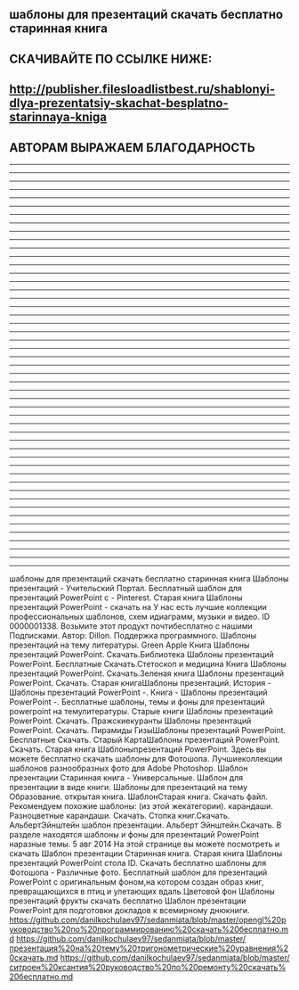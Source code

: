 шаблоны для презентаций скачать бесплатно старинная книга
--------------------------------------------------
СКАЧИВАЙТЕ ПО ССЫЛКЕ НИЖЕ:
--------------------------------------------------
http://publisher.filesloadlistbest.ru/shablonyi-dlya-prezentatsiy-skachat-besplatno-starinnaya-kniga
--------------------------------------------------
АВТОРАМ ВЫРАЖАЕМ БЛАГОДАРНОСТЬ
--------------------------------------------------
--------------------------------------------------
--------------------------------------------------
--------------------------------------------------
--------------------------------------------------
--------------------------------------------------
--------------------------------------------------
--------------------------------------------------
--------------------------------------------------
--------------------------------------------------
--------------------------------------------------
--------------------------------------------------
--------------------------------------------------
--------------------------------------------------
--------------------------------------------------
--------------------------------------------------
--------------------------------------------------
--------------------------------------------------
--------------------------------------------------
--------------------------------------------------
--------------------------------------------------
--------------------------------------------------
--------------------------------------------------
--------------------------------------------------
--------------------------------------------------
--------------------------------------------------
--------------------------------------------------
--------------------------------------------------
--------------------------------------------------
--------------------------------------------------
--------------------------------------------------
--------------------------------------------------
--------------------------------------------------
--------------------------------------------------
--------------------------------------------------
--------------------------------------------------
--------------------------------------------------
--------------------------------------------------
--------------------------------------------------
--------------------------------------------------
--------------------------------------------------
--------------------------------------------------
--------------------------------------------------
--------------------------------------------------
--------------------------------------------------
--------------------------------------------------
--------------------------------------------------
--------------------------------------------------
--------------------------------------------------
--------------------------------------------------
шаблоны для презентаций скачать бесплатно старинная книга Шаблоны презентаций - Учительский Портал. Бесплатный шаблон для презентаций PowerPoint с  - Pinterest. Старая книга Шаблоны презентаций PowerPoint - скачать на  У нас есть лучшие коллекции профессиональных шаблонов, схем идиаграмм, музыки и видео. ID 0000001338.  Возьмите этот продукт почтибесплатно с нашими Подписками. Автор: Dillon. Поддержка программного. Шаблоны презентаций на тему литературы. Green Apple  Книга Шаблоны презентаций PowerPoint. Скачать.Библиотека Шаблоны презентаций PowerPoint. Бесплатные Скачать.Стетоскоп и медицина Книга Шаблоны презентаций PowerPoint. Скачать.Зеленая книга Шаблоны презентаций PowerPoint. Скачать. Старая книгаШаблоны презентаций. История - Шаблоны презентаций PowerPoint -. Книга - Шаблоны презентаций PowerPoint -. Бесплатные шаблоны, темы и фоны для презентаций powerpoint на темулитературы. Старые книги Шаблоны презентаций PowerPoint. Скачать. Пражскиекуранты Шаблоны презентаций PowerPoint. Скачать. Пирамиды ГизыШаблоны презентаций PowerPoint. Бесплатные Скачать. Старый КартаШаблоны презентаций PowerPoint. Скачать. Старая книга Шаблоныпрезентаций PowerPoint.
Здесь вы можете бесплатно скачать шаблоны для Фотошопа. Лучшиеколлекции шаблонов разнообразных фото для Adobe Photoshop. Шаблон презентации Старинная книга - Универсальные. Шаблон для презентации в виде книги. Шаблоны для презентаций на тему Образование. открытая книга. ШаблонСтарая книга. Скачать файл. Рекомендуем похожие шаблоны: (из этой жекатегории). карандаши. Разноцветные карандаши. Скачать. Стопка книг.Скачать. АльбертЭйнштейн шаблон презентации. Альберт Эйнштейн.Скачать. В разделе находятся шаблоны и фоны для презентаций PowerPoint наразные темы. 5 авг 2014  На этой странице вы можете посмотреть и скачать Шаблон презентации Старинная книга. Старая книга Шаблоны презентаций PowerPoint  стола ID. Скачать бесплатно шаблоны для Фотошопа - Различные фото. Бесплатный шаблон для презентаций PowerPoint с оригинальным фоном,на котором создан образ книг, превращающихся в птиц и улетающих вдаль.Цветовой фон  Шаблоны презентаций фрукты скачать бесплатно Шаблон презентации PowerPoint для подготовки докладов к всемирному днюкниги.
https://github.com/danilkochulaev97/sedanmiata/blob/master/opengl%20руководство%20по%20программированию%20скачать%20бесплатно.md
https://github.com/danilkochulaev97/sedanmiata/blob/master/презентация%20на%20тему%20тригонометрические%20уравнения%20скачать.md
https://github.com/danilkochulaev97/sedanmiata/blob/master/ситроен%20ксантия%20руководство%20по%20ремонту%20скачать%20бесплатно.md